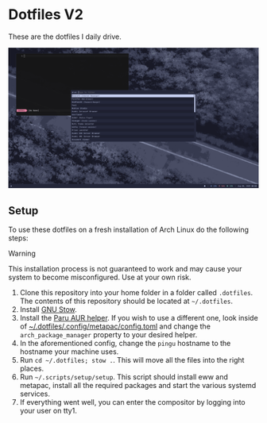 # Dotfiles V2

These are the dotfiles I daily drive.

![Preview](./.github/assets/preview.png)

## Setup

To use these dotfiles on a fresh installation of Arch Linux do the following steps:

> [!WARNING]
> This installation process is not guaranteed to work and may cause your system to become misconfigured. Use at your own risk.

1. Clone this repository into your home folder in a folder called `.dotfiles`. The contents of this repository should be located at `~/.dotfiles`.
2. Install [GNU Stow](https://archlinux.org/packages/extra/any/stow/).
3. Install the [Paru AUR helper](https://github.com/Morganamilo/paru). If you wish to use a different one, look inside of [~/.dotfiles/.config/metapac/config.toml](~/.dotfiles/.config/metapac/config.toml) and change the `arch_package_manager` property to your desired helper.
4. In the aforementioned config, change the `pingu` hostname to the hostname your machine uses.
5. Run `cd ~/.dotfiles; stow .`. This will move all the files into the right places.
6. Run `~/.scripts/setup/setup`. This script should install eww and metapac, install all the required packages and start the various systemd services.
7. If everything went well, you can enter the compositor by logging into your user on tty1.
